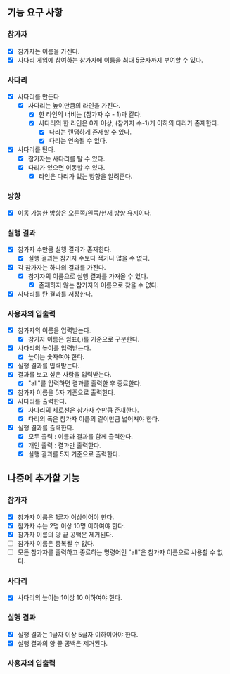 ## 기능 요구 사항

### 참가자

- [x] 참가자는 이름을 가진다.
- [x] 사다리 게임에 참여하는 참가자에 이름을 최대 5글자까지 부여할 수 있다.

### 사다리

- [x] 사다리를 만든다
    - [x] 사다리는 높이만큼의 라인을 가진다.
        - [x] 한 라인의 너비는 (참가자 수 - 1)과 같다.
        - [x] 사다리의 한 라인은 0개 이상, (참가자 수-1)개 이하의 다리가 존재한다.
            - [x] 다리는 랜덤하게 존재할 수 있다.
            - [x] 다리는 연속될 수 없다.
- [x] 사다리를 탄다.
    - [x] 참가자는 사다리를 탈 수 있다.
    - [x] 다리가 있으면 이동할 수 있다.
        - [x] 라인은 다리가 있는 방향을 알려준다.

### 방향

- [x] 이동 가능한 방향은 오른쪽/왼쪽/현재 방향 유지이다.

### 실행 결과

- [x] 참가자 수만큼 실행 결과가 존재한다.
    - [x] 실행 결과는 참가자 수보다 적거나 많을 수 없다.
- [x] 각 참가자는 하나의 결과를 가진다.
    - [x] 참가자의 이름으로 실행 결과를 가져올 수 있다.
        - [x] 존재하지 않는 참가자의 이름으로 찾을 수 없다.
- [x] 사다리를 탄 결과를 저장한다.

### 사용자의 입출력

- [x] 참가자의 이름을 입력받는다.
    - [x] 참가자 이름은 쉼표(,)를 기준으로 구분한다.
- [x] 사다리의 높이를 입력받는다.
    - [x] 높이는 숫자여야 한다.
- [x] 실행 결과를 입력받는다.
- [x] 결과를 보고 싶은 사람을 입력받는다.
    - [x] "all"를 입력하면 결과를 출력한 후 종료한다.
- [x] 참가자 이름을 5자 기준으로 출력한다.
- [x] 사다리를 출력한다.
    - [x] 사다리의 세로선은 참가자 수만큼 존재한다.
    - [x] 다리의 폭은 참가자 이름의 길이만큼 넓어져야 한다.
- [x] 실행 결과를 출력한다.
    - [x] 모두 출력 : 이름과 결과를 함께 출력한다.
    - [x] 개인 출력 : 결과만 출력한다.
    - [x] 실행 결과를 5자 기준으로 출력한다.

## 나중에 추가할 기능

### 참가자

- [x] 참가자 이름은 1글자 이상이어야 한다.
- [x] 참가자 수는 2명 이상 10명 이하여야 한다.
- [x] 참가자 이름의 양 끝 공백은 제거된다.
- [ ] 참가자 이름은 중복될 수 없다.
- [ ] 모든 참가자를 출력하고 종료하는 명령어인 "all"은 참가자 이름으로 사용할 수 없다.

### 사다리

- [x] 사다리의 높이는 1이상 10 이하여야 한다.

### 실행 결과

- [x] 실행 결과는 1글자 이상 5글자 이하이어야 한다.
- [x] 실행 결과의 양 끝 공백은 제거된다.

### 사용자의 입출력
